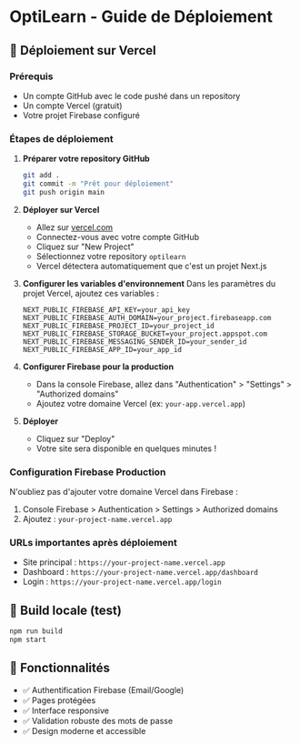 # OptiLearn - Guide de Déploiement

## 🚀 Déploiement sur Vercel

### Prérequis
- Un compte GitHub avec le code pushé dans un repository
- Un compte Vercel (gratuit)
- Votre projet Firebase configuré

### Étapes de déploiement

1. **Préparer votre repository GitHub**
   ```bash
   git add .
   git commit -m "Prêt pour déploiement"
   git push origin main
   ```

2. **Déployer sur Vercel**
   - Allez sur [vercel.com](https://vercel.com)
   - Connectez-vous avec votre compte GitHub
   - Cliquez sur "New Project"
   - Sélectionnez votre repository `optilearn`
   - Vercel détectera automatiquement que c'est un projet Next.js

3. **Configurer les variables d'environnement**
   Dans les paramètres du projet Vercel, ajoutez ces variables :
   ```
   NEXT_PUBLIC_FIREBASE_API_KEY=your_api_key
   NEXT_PUBLIC_FIREBASE_AUTH_DOMAIN=your_project.firebaseapp.com
   NEXT_PUBLIC_FIREBASE_PROJECT_ID=your_project_id
   NEXT_PUBLIC_FIREBASE_STORAGE_BUCKET=your_project.appspot.com
   NEXT_PUBLIC_FIREBASE_MESSAGING_SENDER_ID=your_sender_id
   NEXT_PUBLIC_FIREBASE_APP_ID=your_app_id
   ```

4. **Configurer Firebase pour la production**
   - Dans la console Firebase, allez dans "Authentication" > "Settings" > "Authorized domains"
   - Ajoutez votre domaine Vercel (ex: `your-app.vercel.app`)

5. **Déployer**
   - Cliquez sur "Deploy"
   - Votre site sera disponible en quelques minutes !

### Configuration Firebase Production

N'oubliez pas d'ajouter votre domaine Vercel dans Firebase :
1. Console Firebase > Authentication > Settings > Authorized domains
2. Ajoutez : `your-project-name.vercel.app`

### URLs importantes après déploiement
- Site principal : `https://your-project-name.vercel.app`
- Dashboard : `https://your-project-name.vercel.app/dashboard`
- Login : `https://your-project-name.vercel.app/login`

## 🔧 Build locale (test)
```bash
npm run build
npm start
```

## 📱 Fonctionnalités
- ✅ Authentification Firebase (Email/Google)
- ✅ Pages protégées
- ✅ Interface responsive
- ✅ Validation robuste des mots de passe
- ✅ Design moderne et accessible
